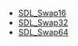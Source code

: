 <!-- BEGIN CATEGORY LIST -->
- [SDL_Swap16](SDL_Swap16)
- [SDL_Swap32](SDL_Swap32)
- [SDL_Swap64](SDL_Swap64)
<!-- END CATEGORY LIST -->
